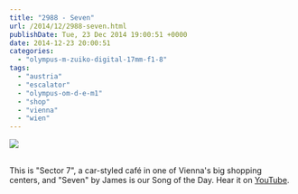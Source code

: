 ```yaml
---
title: "2988 - Seven"
url: /2014/12/2988-seven.html
publishDate: Tue, 23 Dec 2014 19:00:51 +0000
date: 2014-12-23 20:00:51
categories: 
  - "olympus-m-zuiko-digital-17mm-f1-8"
tags: 
  - "austria"
  - "escalator"
  - "olympus-om-d-e-m1"
  - "shop"
  - "vienna"
  - "wien"
---
```

<div class="container">
<div class="center"><a target="_blank" href="https://d25zfm9zpd7gm5.cloudfront.net/1200x1200/2014/20141215_203936-Edit_lr.jpg"><img src="https://d25zfm9zpd7gm5.cloudfront.net/0600x0600/2014/20141215_203936-Edit_lr.jpg" /></a></div>
</div>
<br />

This is "Sector 7", a car-styled café in one of Vienna's big shopping centers, and "Seven" by James is our Song of the Day. Hear it on <a href="https://www.youtube.com/watch?v=ZfaF2mRNXic" target="_blank">YouTube</a>.
